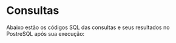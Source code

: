 # Consultas

Abaixo estão os códigos SQL das consultas e seus resultados no PostreSQL após sua execução:

